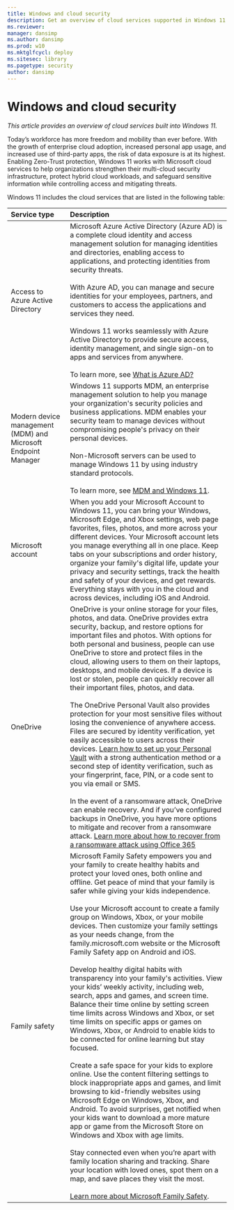 ```yaml
---
title: Windows and cloud security
description: Get an overview of cloud services supported in Windows 11
ms.reviewer: 
manager: dansimp
ms.author: dansimp
ms.prod: w10
ms.mktglfcycl: deploy
ms.sitesec: library
ms.pagetype: security
author: dansimp
---
```


# Windows and cloud security

*This article provides an overview of cloud services built into Windows 11.*

Today’s workforce has more freedom and mobility than ever before. With the growth of enterprise cloud adoption, increased personal app usage, and increased use of third-party apps, the risk of data exposure is at its highest. Enabling Zero-Trust protection, Windows 11 works with Microsoft cloud services to help organizations strengthen their multi-cloud security infrastructure, protect hybrid cloud workloads, and safeguard sensitive information while controlling access and mitigating threats. 

Windows 11 includes the cloud services that are listed in the following table:

| Service type | Description |
|:---|:---|
| Access to Azure Active Directory | Microsoft Azure Active Directory (Azure AD) is a complete cloud identity and access management solution for managing identities and directories, enabling access to applications, and protecting identities from security threats.<br/><br/>With Azure AD, you can manage and secure identities for your employees, partners, and customers to access the applications and services they need. <br/><br/>Windows 11 works seamlessly with Azure Active Directory to provide secure access, identity management, and single sign-on to apps and services from anywhere.<br/><br/>To learn more, see [What is Azure AD?](/azure/active-directory/fundamentals/active-directory-whatis) |
| Modern device management (MDM) and Microsoft Endpoint Manager | Windows 11 supports MDM, an enterprise management solution to help you manage your organization's security policies and business applications. MDM enables your security team to manage devices without compromising people's privacy on their personal devices.<br/><br/>Non-Microsoft servers can be used to manage Windows 11 by using industry standard protocols.<br/><br/>To learn more, see [MDM and Windows 11](mdm-windows.md). |
| Microsoft account | When you add your Microsoft Account to Windows 11, you can bring your Windows, Microsoft Edge, and Xbox settings, web page favorites, files, photos, and more across your different devices. Your Microsoft account lets you manage everything all in one place. Keep tabs on your subscriptions and order history, organize your family's digital life, update your privacy and security settings, track the health and safety of your devices, and get rewards. Everything stays with you in the cloud and across devices, including iOS and Android.   |
| OneDrive | OneDrive is your online storage for your files, photos, and data. OneDrive provides extra security, backup, and restore options for important files and photos. With options for both personal and business, people can use OneDrive to store and protect files in the cloud, allowing users to them on their laptops, desktops, and mobile devices. If a device is lost or stolen, people can quickly recover all their important files, photos, and data. <br/><br/>The OneDrive Personal Vault also provides protection for your most sensitive files without losing the convenience of anywhere access. Files are secured by identity verification, yet easily accessible to users across their devices. [Learn how to set up your Personal Vault](https://support.microsoft.com/en-us/office/protect-your-onedrive-files-in-personal-vault-6540ef37-e9bf-4121-a773-56f98dce78c4?ui=en-us&rs=en-us&ad=us) with a strong authentication method or a second step of identity verification, such as your fingerprint, face, PIN, or a code sent to you via email or SMS. <br/><br/>In the event of a ransomware attack, OneDrive can enable recovery. And if you’ve configured backups in OneDrive, you have more options to mitigate and recover from a ransomware attack. [Learn more about how to recover from a ransomware attack using Office 365](/microsoft-365/security/office-365-security/recover-from-ransomware?view=o365-worldwide) |
| Family safety | Microsoft Family Safety empowers you and your family to create healthy habits and protect your loved ones, both online and offline. Get peace of mind that your family is safer while giving your kids independence.<br/><br/>Use your Microsoft account to create a family group on Windows, Xbox, or your mobile devices. Then customize your family settings as your needs change, from the family.microsoft.com website or the Microsoft Family Safety app on Android and iOS.<br/><br/>Develop healthy digital habits with transparency into your family's activities. View your kids’ weekly activity, including web, search, apps and games, and screen time. Balance their time online by setting screen time limits across Windows and Xbox, or set time limits on specific apps or games on Windows, Xbox, or Android to enable kids to be connected for online learning but stay focused. <br/><br/>Create a safe space for your kids to explore online. Use the content filtering settings to block inappropriate apps and games, and limit browsing to kid-friendly websites using Microsoft Edge on Windows, Xbox, and Android. To avoid surprises, get notified when your kids want to download a more mature app or game from the Microsoft Store on Windows and Xbox with age limits.<br/><br/>Stay connected even when you’re apart with family location sharing and tracking. Share your location with loved ones, spot them on a map, and save places they visit the most. <br/><br/>[Learn more about Microsoft Family Safety](https://www.microsoft.com/en-us/microsoft-365/family-safety).   |

